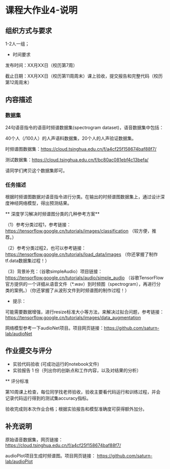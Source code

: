 # 课程大作业4-说明

## 组织方式与要求

1-2人一组； 

* 时间要求

发布时间：XX月XX日（校历第7周）

截止日期：XX月XX日（校历第11周周末）课上验收，提交报告和完整代码（校历第12周周末）


## 内容描述

###  数据集 

24句语音指令的语音时频谱数据集(spectrogram dataset)，语音数据集中包括：

40个人（/100人）的人声语料数据集，20个人的人声验证数据集。 

时频谱图数据集：https://cloud.tsinghua.edu.cn/f/a4cf25f158674baf88f7/

测试数据集：https://cloud.tsinghua.edu.cn/f/bc80ac081ebf4c13befa/

请同学们拷贝这个数据集即可。

### 任务描述

根据时频谱图数据对语音指令进行分类。在输出的时频谱图数据集上，通过设计深度神经网络模型，得出预测结果。 

** 深度学习解决时频谱图分类的几种参考方案**

（1）参考分类过程1，参考链接：https://tensorflow.google.cn/tutorials/images/classification （较方便，推荐。）

（2）参考分类过程2，也可以参考链接：https://tensorflow.google.cn/tutorials/load_data/images  （你还掌握了制作tf.data数据集过程！）

（3）背景补充：（谷歌simpleAudio）项目链接：https://tensorflow.google.cn/tutorials/audio/simple_audio
（谷歌TensorFlow官方提供的一个详细从语音文件（*.wav）到时频图（spectrogram），再进行分类的案例。）（你还掌握了从波形文件到时频谱图的制作过程！）

* 提示：

可能需要数据增强，进行resize标准大小等方法，来解决过拟合问题，参考链接：https://tensorflow.google.cn/tutorials/images/data_augmentation

网络模型参考一下audioNet项目。项目网页链接：https://github.com/saturn-lab/audioNet 



## 作业提交与评分

- 实验代码验收 (可成功运行的notebook文件)
- 实验报告 1 份（列出你的创新点和工作内容，以及对结果的分析）


** 评分标准

第10周课上检查，每位同学找老师验收，验收主要看代码运行和训练过程，并会记录代码运行得到的测试集accuracy指标。

验收完成则本次作业合格；根据实验报告和模型准确度可获得额外加分。

## 补充说明

原始语音数据集，网页链接：https://cloud.tsinghua.edu.cn/f/a4cf25f158674baf88f7/

audioPlot项目生成时频谱图。项目网页链接： https://github.com/saturn-lab/audioPlot
